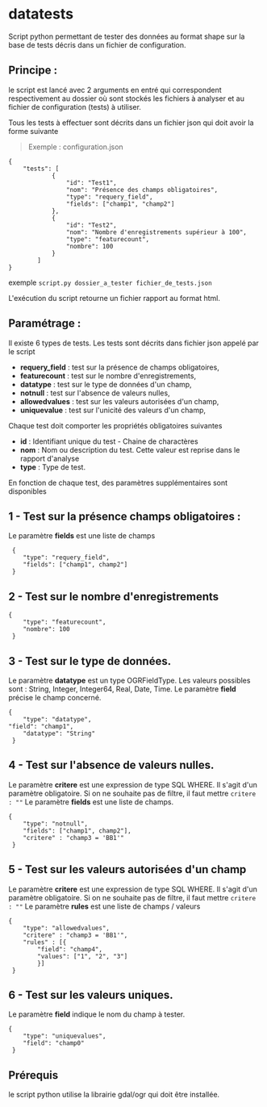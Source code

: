 # datatests
Script python permettant de tester des données au format shape sur la base de tests décris dans un fichier de configuration.

## Principe :
le script est lancé avec 2 arguments en entré qui correspondent respectivement au dossier où sont stockés les fichiers à analyser et au fichier de configuration (tests) à utiliser.

Tous les tests à effectuer sont décrits dans un fichier json qui doit avoir la forme suivante 
> Exemple : configuration.json




    {
    	"tests": [
    			{
    				"id": "Test1",
    				"nom": "Présence des champs obligatoires",
    				"type": "requery_field",
    				"fields": ["champ1", "champ2"]
    			},
    			{
    				"id": "Test2",
    				"nom": "Nombre d'enregistrements supérieur à 100",			
    				"type": "featurecount",
    				"nombre": 100
    			}
    		]
    }




exemple `script.py dossier_a_tester fichier_de_tests.json`

L'exécution du script retourne un fichier rapport au format html.

## Paramétrage :

Il existe 6 types de tests. Les tests sont décrits dans fichier json appelé par le script

 - **requery_field** : test sur la présence de champs obligatoires,
 - **featurecount** : test sur le nombre d'enregistrements,
 - **datatype** : test sur le type de données d'un champ,
 - **notnull** : test sur l'absence de valeurs nulles,
 - **allowedvalues** : test sur les valeurs autorisées d'un champ,
 - **uniquevalue** : test sur l'unicité des valeurs d'un champ,
 
 
Chaque test doit comporter les propriétés obligatoires suivantes

 - **id** : Identifiant unique du test - Chaine de charactères
 - **nom** : Nom ou description du test. Cette valeur est reprise dans le rapport d'analyse
 - **type** : Type de test. 

En fonction de chaque test, des paramètres supplémentaires sont disponibles

## 1 - Test sur la présence champs obligatoires :

Le paramètre **fields** est une liste de champs
 
     {
       	"type": "requery_field",
       	"fields": ["champ1", champ2"]
     }

## 2 - Test sur le nombre d'enregistrements
    
    {
       	"type": "featurecount",
       	"nombre": 100
     }

## 3 - Test sur le type de données. 

Le paramètre **datatype** est un type OGRFieldType. Les valeurs possibles sont : String, Integer, Integer64, Real, Date, Time.
Le paramètre **field** précise le champ concerné.
    
    {
       	"type": "datatype",
	"field": "champ1",
       	"datatype": "String"
     }

## 4 - Test sur l'absence de valeurs nulles. 

Le paramètre **critere** est une expression de type SQL WHERE. Il s'agit d'un paramètre obligatoire. Si on ne souhaite pas de filtre, il faut mettre `critere : ""`
Le paramètre **fields** est une liste de champs.
    
    {
       	"type": "notnull",
       	"fields": ["champ1", champ2"],
       	"critere" : "champ3 = 'BB1'"
     }

## 5 - Test sur les valeurs autorisées d'un champ

Le paramètre **critere** est une expression de type SQL WHERE. Il s'agit d'un paramètre obligatoire. Si on ne souhaite pas de filtre, il faut mettre `critere : ""`
Le paramètre **rules** est une liste de champs / valeurs
    
    {
       	"type": "allowedvalues",       	
       	"critere" : "champ3 = 'BB1'",
       	"rules" : [{
	       	"field": "champ4",
	       	"values": ["1", "2", "3"]
	       	}]
     }

## 6 - Test sur les valeurs uniques. 

Le paramètre **field** indique le nom du champ à tester.
    
    {
       	"type": "uniquevalues",
       	"field": "champ0"
     }
     
     
## Prérequis

le script python utilise la librairie gdal/ogr qui doit être installée.
